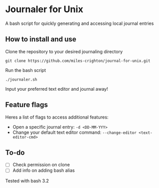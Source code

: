 # Journaler for Unix

A bash script for quickly generating and accessing local journal entries

## How to install and use

Clone the repository to your desired journaling directory
```
git clone https://github.com/miles-crighton/journal-for-unix.git
```
Run the bash script 
```
./journaler.sh
```
Input your preferred text editor and journal away!

## Feature flags
Heres a list of flags to access additional features:

- Open a specific journal entry: `-d <DD-MM-YYY>`
- Change your default text editor command: `--change-editor <text-editor-cmd>`

## To-do

- [ ] Check permission on clone
- [ ] Add info on adding bash alias

Tested with bash 3.2
